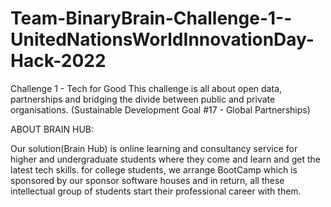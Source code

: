 # Team-BinaryBrain-Challenge-1--UnitedNationsWorldInnovationDay-Hack-2022
Challenge 1 - Tech for Good
This challenge is all about open data, partnerships and bridging the divide between public and private organisations. 
(Sustainable Development Goal #17 - Global Partnerships)

ABOUT BRAIN HUB:

Our solution(Brain Hub) is online learning and consultancy service for higher and undergraduate students where they come and learn and get the latest tech skills. for college students, we arrange BootCamp which is sponsored by our sponsor software houses and in return, all these intellectual group of students start their professional career with them.
